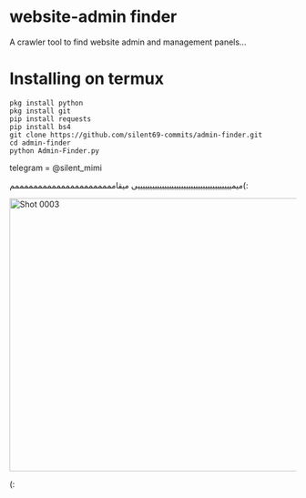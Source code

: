 # website-admin finder
A crawler tool to find website admin and management panels...


# Installing on termux
```
pkg install python
pkg install git
pip install requests
pip install bs4
git clone https://github.com/silent69-commits/admin-finder.git
cd admin-finder
python Admin-Finder.py
```

telegram = @silent_mimi

میمیییییییییییییییییییییییییییییییییییییییی میقاممممممممممممممممممممممم(:





<img width="720" height="480" alt="Shot 0003" src="https://github.com/user-attachments/assets/bba12e67-9154-4703-bb48-bdf71334a57e" />





(:
